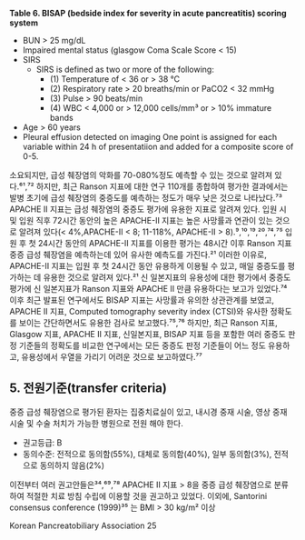 **Table 6. BISAP (bedside index for severity in acute pancreatitis) scoring system**
*   BUN > 25 mg/dL
*   Impaired mental status (glasgow Coma Scale Score < 15)
*   SIRS
    *   SIRS is defined as two or more of the following:
        *   (1) Temperature of < 36 or > 38 °C
        *   (2) Respiratory rate > 20 breaths/min or PaCO2 < 32 mmHg
        *   (3) Pulse > 90 beats/min
        *   (4) WBC < 4,000 or > 12,000 cells/mm³ or > 10% immature bands
*   Age > 60 years
*   Pleural effusion detected on imaging
One point is assigned for each variable within 24 h of presentatiion and added for a composite score of 0-5.

소요되지만, 급성 췌장염의 악화를 70-080%정도 예측할 수 있는 것으로 알려져 있다.⁶¹,⁷² 하지만, 최근 Ranson 지표에 대한 연구 110개를 종합하여 평가한 결과에서는 발병 초기에 급성 췌장염의 중증도를 예측하는 정도가 매우 낮은 것으로 나타났다.⁷³ APACHE II 지표는 급성 췌장염의 중증도 평가에 유용한 지표로 알려져 있다. 입원 시 및 입원 직후 72시간 동안의 높은 APACHE-II 지표는 높은 사망률과 연관이 있는 것으로 알려져 있다(< 4%,APACHE-II < 8; 11-118%, APACHE-II > 8).⁹,¹⁰,¹⁹,²⁰,⁷⁴,⁷⁵ 입원 후 첫 24시간 동안의 APACHE-II 지표를 이용한 평가는 48시간 이후 Ranson 지표중증 급성 췌장염을 예측하는데 있어 유사한 예측도를 가진다.²¹ 이러한 이유로, APACHE-II 지표는 입원 후 첫 24시간 동안 유용하게 이용될 수 있고, 매일 중증도를 평가하는 데 유용한 것으로 알려져 있다.²¹ 신 일본지표의 유용성에 대한 평가에서 중증도 평가에 신 일본지표가 Ranson 지표와 APACHE II 만큼 유용하다는 보고가 있었다.⁷⁴ 이후 최근 발표된 연구에서도 BISAP 지표는 사망률과 유의한 상관관계를 보였고, APACHE II 지표, Computed tomography severity index (CTSI)와 유사한 정확도를 보이는 간단하면서도 유용한 검사로 보고했다.⁷⁵,⁷⁶ 하지만, 최근 Ranson 지표, Glasgow 지표, APACHE II 지표, 신일본지표, BISAP 지표 등을 포함한 여러 중증도 판정 기준들의 정확도를 비교한 연구에서는 모든 중증도 판정 기준들이 어느 정도 유용하고, 유용성에서 우열을 가리기 어려운 것으로 보고하였다.⁷⁷

## 5. 전원기준(transfer criteria)

중증 급성 췌장염으로 평가된 환자는 집중치료실이 있고, 내시경 중재 시술, 영상 중재 시술 및 수술 처치가 가능한 병원으로 전원 해야 한다.
*   권고등급: B
*   동의수준: 전적으로 동의함(55%), 대체로 동의함(40%), 일부 동의함(3%), 전적으로 동의하지 않음(2%)

이전부터 여러 권고안들은³⁴,⁶⁹,⁷⁸ APACHE II 지표 > 8을 중증 급성 췌장염으로 분류하여 적절한 치료 방침 수립에 이용할 것을 권고하고 있었다. 이외에, Santorini consensus conference (1999)³⁵ 는 BMI > 30 kg/m² 이상

Korean Pancreatobiliary Association <PAGE>25